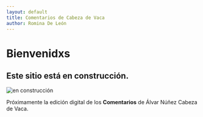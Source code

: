 ```yaml
---
layout: default
title: Comentarios de Cabeza de Vaca
author: Romina De León
---
```


# Bienvenidxs

## Este sitio está en construcción. 

![en construcción](https://media.istockphoto.com/id/1324062002/de/vektor/junge-frau-ist-entspannend-auf-bequemen-stuhl-und-mit-laptop-at-liegt-auf-dem-hocker-vektor.jpg?s=612x612&w=0&k=20&c=VJ40cpwk_jDE0Jh_mK-8XFeBDWYa6lgbrbyW_vrreKY=)

Próximamente la edición digital de los **Comentarios** de Álvar Núñez Cabeza de Vaca.
